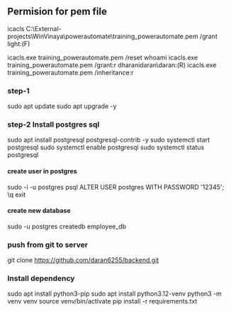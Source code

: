 ## Permision for pem file
icacls C:\External-projects\WinVinaya\powerautomate\training_powerautomate.pem /grant light:(F)

icacls.exe training_powerautomate.pem /reset
whoami
icacls.exe training_powerautomate.pem /grant:r dharanidaran\daran:(R)
icacls.exe training_powerautomate.pem /inheritance:r

### step-1
sudo apt update
sudo apt upgrade -y

### step-2 Install postgres sql
sudo apt install postgresql postgresql-contrib -y
sudo systemctl start postgresql
sudo systemctl enable postgresql
sudo systemctl status postgresql

#### create user in postgres
sudo -i -u postgres
psql
ALTER USER postgres WITH PASSWORD '12345';
\q
exit

#### create new database 
sudo -u postgres createdb employee_db


### push from git to server

git clone https://github.com/daran6255/backend.git


### Install dependency
sudo apt install python3-pip
sudo apt install python3.12-venv
python3 -m venv venv
source venv/bin/activate
pip install -r requirements.txt